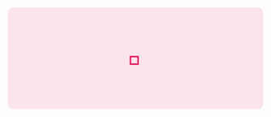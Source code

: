 <div style="display: flex; justify-content: center; align-items: center; height: 200px; background-color: #fce4ec; border-radius: 10px; text-align: center;">
    <div style="font-size: 48px; color: #e91e63; font-family: 'Courier New', Courier, monospace;">
        🌸
    </div>
</div>
